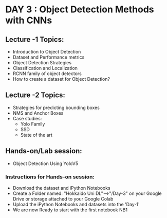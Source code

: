 # DAY 3 : Object Detection Methods with CNNs

## Lecture -1 Topics: 
* Introduction to Object Detection
* Dataset and Performance metrics
* Object Detection Strategies
* Classification and Localization
* RCNN family of object detectors
* How to create a dataset for Object Detection?

## Lecture -2 Topics:
* Strategies for predicting bounding boxes
* NMS and Anchor Boxes
* Case studies:
  - Yolo Family
  - SSD
  - State of the art

## Hands-on/Lab session:
* Object Detection Using YoloV5

### Instructions for Hands-on session:
* Download the dataset and iPython Notebooks
* Create a Folder named: "Hokkaido Uni DL"-->"/Day-3" on your Google Drive or storage attached to your Google Colab
* Upload the iPython Notebooks and datasets into the 'Day-1'
* We are now Ready to start with the first notebook NB1 


